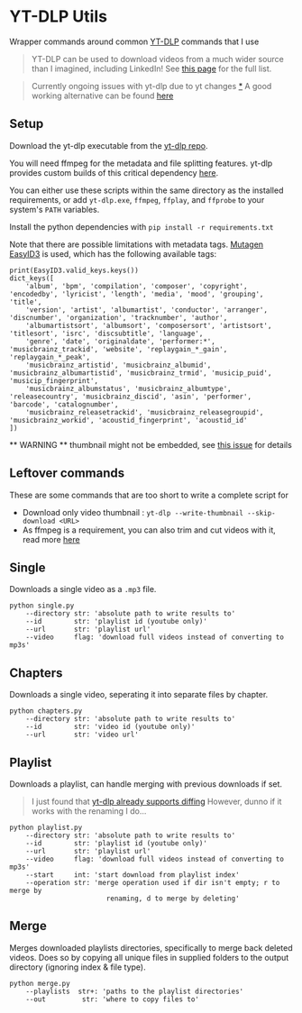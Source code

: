 # YT-DLP Utils
Wrapper commands around common [YT-DLP](https://github.com/yt-dlp/yt-dlp) commands that I use

> YT-DLP can be used to download videos from a much wider source than I imagined, including LinkedIn! See [this page](https://github.com/yt-dlp/yt-dlp/blob/master/supportedsites.md) for the full list.

> Currently ongoing issues with yt-dlp due to yt changes [*](https://github.com/yt-dlp/yt-dlp/issues/11868)
    A good working alternative can be found [here](https://cnvmp3.com/v4)

## Setup
Download the yt-dlp executable from the [yt-dlp repo](https://github.com/yt-dlp/yt-dlp?tab=readme-ov-file#installation).

You will need ffmpeg for the metadata and file splitting features. yt-dlp provides custom builds of this critical dependency [here](https://github.com/yt-dlp/FFmpeg-Builds?tab=readme-ov-file).

You can either use these scripts within the same directory as the installed requirements, or add `yt-dlp.exe`, `ffmpeg`, `ffplay`, and `ffprobe` to your system's `PATH` variables.

Install the python dependencies with `pip install -r requirements.txt`

Note that there are possible limitations with metadata tags.
[Mutagen EasyID3](https://mutagen.readthedocs.io/en/latest/api/id3.html#module-mutagen.easyid3) is used, which has the following available tags:

```
print(EasyID3.valid_keys.keys())
dict_keys([
    'album', 'bpm', 'compilation', 'composer', 'copyright', 'encodedby', 'lyricist', 'length', 'media', 'mood', 'grouping', 'title',
    'version', 'artist', 'albumartist', 'conductor', 'arranger', 'discnumber', 'organization', 'tracknumber', 'author',
    'albumartistsort', 'albumsort', 'composersort', 'artistsort', 'titlesort', 'isrc', 'discsubtitle', 'language',
    'genre', 'date', 'originaldate', 'performer:*', 'musicbrainz_trackid', 'website', 'replaygain_*_gain', 'replaygain_*_peak',
    'musicbrainz_artistid', 'musicbrainz_albumid', 'musicbrainz_albumartistid', 'musicbrainz_trmid', 'musicip_puid', 'musicip_fingerprint',
    'musicbrainz_albumstatus', 'musicbrainz_albumtype', 'releasecountry', 'musicbrainz_discid', 'asin', 'performer', 'barcode', 'catalognumber',
    'musicbrainz_releasetrackid', 'musicbrainz_releasegroupid', 'musicbrainz_workid', 'acoustid_fingerprint', 'acoustid_id'
])
```

** WARNING ** thumbnail might not be embedded, see [this issue](https://github.com/yt-dlp/yt-dlp/issues/6225) for details

## Leftover commands
These are some commands that are too short to write a complete script for

- Download only video thumbnail : `yt-dlp --write-thumbnail --skip-download <URL>`
- As ffmpeg is a requirement, you can also trim and cut videos with it, read more [here](https://shotstack.io/learn/use-ffmpeg-to-trim-video/)


## Single
Downloads a single video as a `.mp3` file.

```
python single.py
    --directory str: 'absolute path to write results to'
    --id        str: 'playlist id (youtube only)'
    --url       str: 'playlist url'
    --video     flag: 'download full videos instead of converting to mp3s'
```

## Chapters
Downloads a single video, seperating it into separate files by chapter.

```
python chapters.py
    --directory str: 'absolute path to write results to'
    --id        str: 'video id (youtube only)'
    --url       str: 'video url'
```

## Playlist
Downloads a playlist, can handle merging with previous downloads if set.

> I just found that [yt-dlp already supports diffing](https://github.com/yt-dlp/yt-dlp/wiki/FAQ#how-do-i-download-only-new-videos-from-a-playlist)
> However, dunno if it works with the renaming I do...

```
python playlist.py
    --directory str: 'absolute path to write results to'
    --id        str: 'playlist id (youtube only)'
    --url       str: 'playlist url'
    --video     flag: 'download full videos instead of converting to mp3s'
    --start     int: 'start download from playlist index'
    --operation str: 'merge operation used if dir isn't empty; r to merge by 
                        renaming, d to merge by deleting'
```

## Merge
Merges downloaded playlists directories, specifically to merge back deleted videos. Does so by copying all unique files in supplied folders to the output directory (ignoring index & file type).

```
python merge.py
    --playlists  str+: 'paths to the playlist directories'
    --out         str: 'where to copy files to'
```
